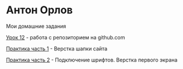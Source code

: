 # Антон Орлов
Мои домашние задания


[Урок 12](https://fogelo.github.io/project7/src/) - работа с репозиторием на github.com

[Практика часть 1](https://fogelo.github.io/ProjectPractice1/src/) - Верстка шапки сайта

[Практика часть 2](https://fogelo.github.io/ProjectPractice2/src/) - Подключение шрифтов. Верстка первого экрана
